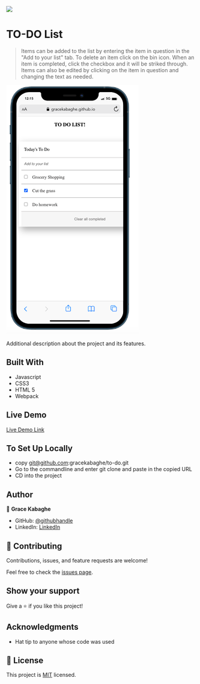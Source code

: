 ![](https://img.shields.io/badge/Microverse-blueviolet)

# TO-DO List

> Items can be added to the list by entering the item in question in the "Add to your list" tab. 
>  To delete an item click on the bin icon.
>  When an item is completed, click the checkbox and it will be striked through.
>  Items can also be edited by clicking on the item in question and changing the text as needed.




![screenshot](./todo-list.png)

Additional description about the project and its features.

## Built With

- Javascript
- CSS3
- HTML 5
- Webpack

## Live Demo

[Live Demo Link](https://gracekabaghe.github.io/to-do/)


## To Set Up Locally

-  copy git@github.com:gracekabaghe/to-do.git
- Go to the commandline and enter git clone and paste in the copied URL
- CD into the project

## Author

👤 **Grace Kabaghe**

- GitHub: [@githubhandle](https://github.com/gracekabaghe)
- LinkedIn: [LinkedIn](https://linkedin.com/in/grace-kabaghe)

## 🤝 Contributing

Contributions, issues, and feature requests are welcome!

Feel free to check the [issues page](../../issues/).

## Show your support

Give a ⭐️ if you like this project!

## Acknowledgments

- Hat tip to anyone whose code was used

## 📝 License

This project is [MIT](./MIT.md) licensed.